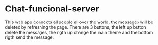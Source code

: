 # Chat-funcional-server
This web app connects all people all over the world, the messages will be deleted by
refreshing the page.
There are 3 buttons, the left up button delete the messages, the rigth up change the
main theme and the bottom rigth send the message.
